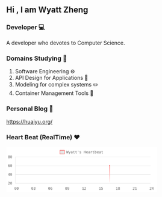 ## Hi , I am Wyatt Zheng

### Developer 💻

A developer who devotes to Computer Science.

### Domains Studying 📖

1. Software Engineering ⚙️
2. API Design for Applications 🔌
3. Modeling for complex systems ✏️
4. Container Management Tools 🐋

### Personal Blog 🏡

<https://huaiyu.org/>

### Heart Beat (RealTime) ❤

<img src="heartbeat.png" width="400" />
